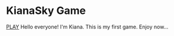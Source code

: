 # KianaSky Game
[PLAY](./index.html)
Hello everyone!
I'm Kiana. This is my first game.
Enjoy now...
